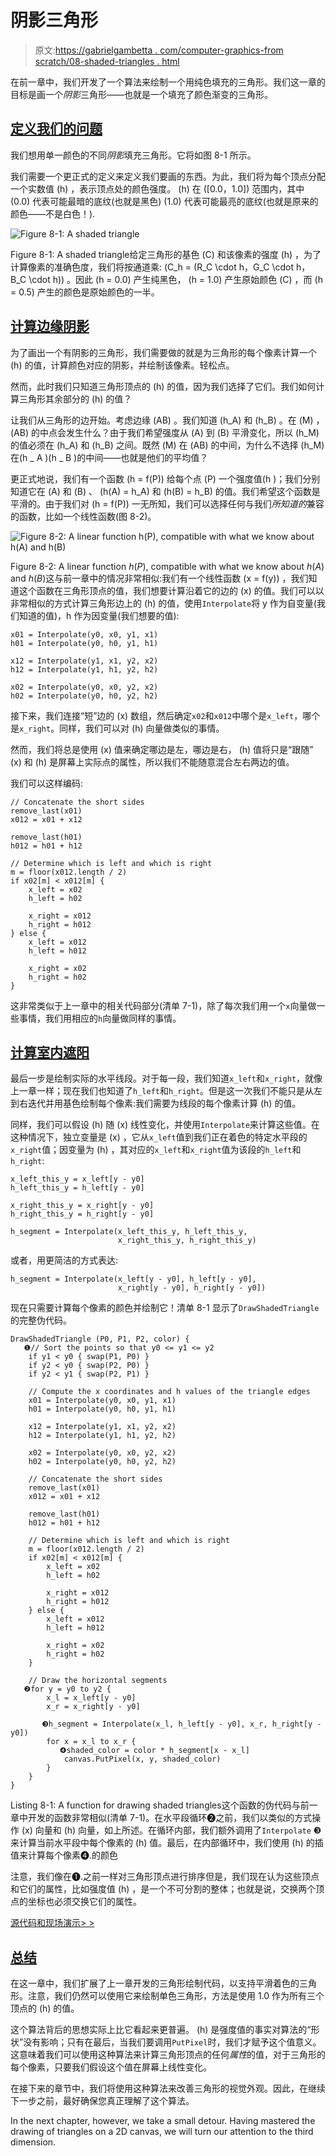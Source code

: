 # 阴影三角形

> 原文:[https://gabrielgambetta . com/computer-graphics-from scratch/08-shaded-triangles . html](https://gabrielgambetta.com/computer-graphics-from-scratch/08-shaded-triangles.html)

在前一章中，我们开发了一个算法来绘制一个用纯色填充的三角形。我们这一章的目标是画一个*阴影*三角形——也就是一个填充了颜色渐变的三角形。

## [定义我们的问题](#defining-our-problem)

我们想用单一颜色的不同*阴影*填充三角形。它将如图 8-1 所示。

我们需要一个更正式的定义来定义我们要画的东西。为此，我们将为每个顶点分配一个实数值 \(h\) ，表示顶点处的颜色强度。 \(h\) 在 \([0.0，1.0]\) 范围内，其中 \(0.0\) 代表可能最暗的底纹(也就是黑色) \(1.0\) 代表可能最亮的底纹(也就是原来的颜色——不是白色！).

![Figure 8-1: A shaded triangle](img/90cb61b411ffbaefc9060f7f93c7f2ff.png)

Figure 8-1: A shaded triangle给定三角形的基色 \(C\) 和该像素的强度 \(h\) ，为了计算像素的准确色度，我们将按通道乘: \(C_h = (R_C \cdot h，G_C \cdot h，B_C \cdot h)\) 。因此 \(h = 0.0\) 产生纯黑色， \(h = 1.0\) 产生原始颜色 \(C\) ，而 \(h = 0.5\) 产生的颜色是原始颜色的一半。

## [计算边缘阴影](#computing-edge-shading)

为了画出一个有阴影的三角形，我们需要做的就是为三角形的每个像素计算一个 \(h\) 的值，计算颜色对应的阴影，并绘制该像素。轻松点。

然而，此时我们只知道三角形顶点的 \(h\) 的值，因为我们选择了它们。我们如何计算三角形其余部分的 \(h\) 的值？

让我们从三角形的边开始。考虑边缘 \(AB\) 。我们知道 \(h_A\) 和 \(h_B\) 。在 \(M\) ， \(AB\) 的中点会发生什么？由于我们希望强度从 \(A\) 到 \(B\) 平滑变化，所以 \(h_M\) 的值必须在 \(h_A\) 和 \(h_B\) 之间。既然 \(M\) 在 \(AB\) 的中间，为什么不选择 \(h_M\) 在\(h _ A \)\(h _ B \)的中间——也就是他们的平均值？

更正式地说，我们有一个函数 \(h = f(P)\) 给每个点 \(P\) 一个强度值\(h \)；我们分别知道它在 \(A\) 和 \(B\) 、 \(h(A) = h_A\) 和 \(h(B) = h_B\) 的值。我们希望这个函数是平滑的。由于我们对 \(h = f(P)\) 一无所知，我们可以选择任何与我们*所知道的*兼容的函数，比如一个线性函数(图 8-2)。

![Figure 8-2: A linear function h(P), compatible with what we know about h(A) and h(B)](img/4afd8598c4eaf189708823cb783f3d0a.png)

Figure 8-2: A linear function *h*(*P*), compatible with what we know about *h*(*A*) and *h*(*B*)这与前一章中的情况非常相似:我们有一个线性函数 \(x = f(y)\) ，我们知道这个函数在三角形顶点的值，我们想要计算沿着它的边的 \(x\) 的值。我们可以以非常相似的方式计算三角形边上的 \(h\) 的值，使用`Interpolate`将 y 作为自变量(我们知道的值)，h 作为因变量(我们想要的值):

```
x01 = Interpolate(y0, x0, y1, x1)
h01 = Interpolate(y0, h0, y1, h1)

x12 = Interpolate(y1, x1, y2, x2)
h12 = Interpolate(y1, h1, y2, h2)

x02 = Interpolate(y0, x0, y2, x2)
h02 = Interpolate(y0, h0, y2, h2)
```

接下来，我们连接“短”边的 \(x\) 数组，然后确定`x02`和`x012`中哪个是`x_left`，哪个是`x_right`。同样，我们可以对 \(h\) 向量做类似的事情。

然而，我们将总是使用 \(x\) 值来确定哪边是左，哪边是右， \(h\) 值将只是“跟随” \(x\) 和 \(h\) 是屏幕上实际点的属性，所以我们不能随意混合左右两边的值。

我们可以这样编码:

```
// Concatenate the short sides
remove_last(x01)
x012 = x01 + x12

remove_last(h01)
h012 = h01 + h12

// Determine which is left and which is right
m = floor(x012.length / 2)
if x02[m] < x012[m] {
    x_left = x02
    h_left = h02

    x_right = x012
    h_right = h012
} else {
    x_left = x012
    h_left = h012

    x_right = x02
    h_right = h02
}
```

这非常类似于上一章中的相关代码部分(清单 7-1)，除了每次我们用一个`x`向量做一些事情，我们用相应的`h`向量做同样的事情。

## [计算室内遮阳](#computing-interior-shading)

最后一步是绘制实际的水平线段。对于每一段，我们知道`x_left`和`x_right`，就像上一章一样；现在我们也知道了`h_left`和`h_right`。但是这一次我们不能只是从左到右迭代并用基色绘制每个像素:我们需要为线段的每个像素计算 \(h\) 的值。

同样，我们可以假设 \(h\) 随 \(x\) 线性变化，并使用`Interpolate`来计算这些值。在这种情况下，独立变量是 \(x\) ，它从`x_left`值到我们正在着色的特定水平段的`x_right`值；因变量为 \(h\) ，其对应的`x_left`和`x_right`值为该段的`h_left`和`h_right`:

```
x_left_this_y = x_left[y - y0]
h_left_this_y = h_left[y - y0]

x_right_this_y = x_right[y - y0]
h_right_this_y = h_right[y - y0]

h_segment = Interpolate(x_left_this_y, h_left_this_y,
                        x_right_this_y, h_right_this_y)
```

或者，用更简洁的方式表达:

```
h_segment = Interpolate(x_left[y - y0], h_left[y - y0],
                        x_right[y - y0], h_right[y - y0])
```

现在只需要计算每个像素的颜色并绘制它！清单 8-1 显示了`DrawShadedTriangle`的完整伪代码。

```
DrawShadedTriangle (P0, P1, P2, color) {
   ❶// Sort the points so that y0 <= y1 <= y2
    if y1 < y0 { swap(P1, P0) }
    if y2 < y0 { swap(P2, P0) }
    if y2 < y1 { swap(P2, P1) }

    // Compute the x coordinates and h values of the triangle edges
    x01 = Interpolate(y0, x0, y1, x1)
    h01 = Interpolate(y0, h0, y1, h1)

    x12 = Interpolate(y1, x1, y2, x2)
    h12 = Interpolate(y1, h1, y2, h2)

    x02 = Interpolate(y0, x0, y2, x2)
    h02 = Interpolate(y0, h0, y2, h2)

    // Concatenate the short sides
    remove_last(x01)
    x012 = x01 + x12

    remove_last(h01)
    h012 = h01 + h12

    // Determine which is left and which is right
    m = floor(x012.length / 2)
    if x02[m] < x012[m] {
        x_left = x02
        h_left = h02

        x_right = x012
        h_right = h012
    } else {
        x_left = x012
        h_left = h012

        x_right = x02
        h_right = h02
    }

    // Draw the horizontal segments
   ❷for y = y0 to y2 {
        x_l = x_left[y - y0]
        x_r = x_right[y - y0]

       ❸h_segment = Interpolate(x_l, h_left[y - y0], x_r, h_right[y - y0])
        for x = x_l to x_r {
           ❹shaded_color = color * h_segment[x - x_l]
            canvas.PutPixel(x, y, shaded_color)
        }
    }
}
```

Listing 8-1: A function for drawing shaded triangles这个函数的伪代码与前一章中开发的函数非常相似(清单 7-1)。在水平段循环❷之前，我们以类似的方式操作 \(x\) 向量和 \(h\) 向量，如上所述。在循环内部，我们额外调用了`Interpolate` ❸来计算当前水平段中每个像素的 \(h\) 值。最后，在内部循环中，我们使用 \(h\) 的插值来计算每个像素❹.的颜色

注意，我们像在❶.之前一样对三角形顶点进行排序但是，我们现在认为这些顶点和它们的属性，比如强度值 \(h\) ，是一个不可分割的整体；也就是说，交换两个顶点的坐标也必须交换它们的属性。



[源代码和现场演示> >](https://gabrielgambetta.com/cgfs/gradient-demo)

## [总结](#summary)

在这一章中，我们扩展了上一章开发的三角形绘制代码，以支持平滑着色的三角形。注意，我们仍然可以使用它来绘制单色三角形，方法是使用 1.0 作为所有三个顶点的 \(h\) 的值。

这个算法背后的思想实际上比它看起来更普遍。 \(h\) 是强度值的事实对算法的“形状”没有影响；只有在最后，当我们要调用`PutPixel`时，我们才赋予这个值意义。这意味着我们可以使用这种算法来计算三角形顶点的任何*属性*的值，对于三角形的每个像素，只要我们假设这个值在屏幕上线性变化。

在接下来的章节中，我们将使用这种算法来改善三角形的视觉外观。因此，在继续下一步之前，最好确保您真正理解了这个算法。

In the next chapter, however, we take a small detour. Having mastered the drawing of triangles on a 2D canvas, we will turn our attention to the third dimension.
